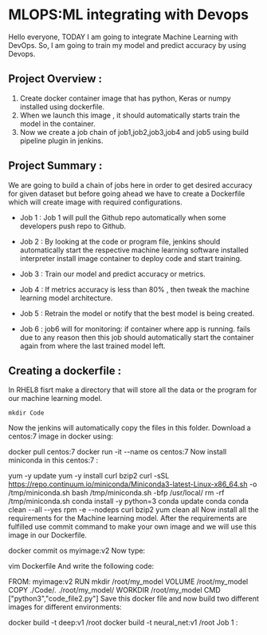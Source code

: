 # MLOPS:ML integrating with Devops 
 Hello everyone, TODAY I am going to integrate Machine Learning with DevOps. So, I am going to train my model  and predict accuracy by using Devops.

## Project Overview :

1. Create docker container image that has python, Keras or numpy installed using dockerfile.
2. When we launch this image , it should automatically starts train the model in the container.
3. Now we create a job chain of job1,job2,job3,job4 and job5 using build pipeline plugin in jenkins.

## Project Summary :

We are going to build a chain of jobs here in order to get desired accuracy for given dataset but before going ahead we have to create a Dockerfile which will create image with required configurations.

* Job 1 : Job 1 will pull the Github repo automatically when some developers push repo to Github.

* Job 2 : By looking at the code or program file, jenkins should automatically start the respective machine learning software installed interpreter install image container to deploy code and start training.

* Job 3 : Train our model and predict accuracy or metrics.

* Job 4 : If metrics accuracy is less than 80% , then tweak the machine learning model architecture.

* Job 5 : Retrain the model or notify that the best model is being created.

* Job 6 : job6 will for monitoring: if container where app is running. fails due to any reason then this job should automatically start the container again from where the last trained model left.
## Creating a dockerfile :
In RHEL8 fisrt make a directory that will store all the data or the program for our machine learning model.

    mkdir Code
Now the jenkins will automatically copy the files in this folder.
Download a centos:7 image in docker using:

docker pull centos:7
docker run -it --name os centos:7
Now install miniconda in this centos:7 :

  yum -y update 
  yum -y install curl bzip2 
  curl -sSL https://repo.continuum.io/miniconda/Miniconda3-latest-Linux-x86_64.sh -o /tmp/miniconda.sh 
  bash /tmp/miniconda.sh -bfp /usr/local/ 
  rm -rf /tmp/miniconda.sh 
  conda install -y python=3 
  conda update conda 
  conda clean --all --yes 
  rpm -e --nodeps curl bzip2 
  yum clean all
Now install all the requirements for the Machine learning model.
After the requirements are fulfilled use commit command to make your own image and we will use this image in our Dockerfile.

  docker commit os myimage:v2
Now type:

 vim Dockerfile
And write the following code:

FROM: myimage:v2
RUN mkdir /root/my_model
VOLUME /root/my_model
COPY ./Code/. ./root/my_model/
WORKDIR /root/my_model
CMD ["python3","code_file2.py"]
Save this docker file and now build two different images for different environments:

 docker build -t deep:v1 /root
 docker build -t neural_net:v1 /root
Job 1 :
